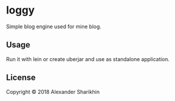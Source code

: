 # loggy

Simple blog engine used for mine blog.

## Usage

Run it with lein or create uberjar and use as standalone application.  

## License

Copyright © 2018 Alexander Sharikhin